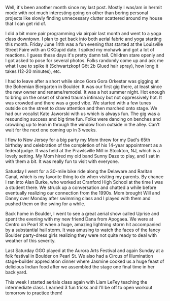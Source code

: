 Well, it's been another month since my last post. Mostly I was/am in hermit mode with not much interesting going on other than boring personal projects like slowly finding unnecessary clutter scattered around my house that I can get rid of.

I did a bit more pair programming via airpair last month and went to a yoga class downtown. I plan to get back into both aerial fabric and yoga starting this month. Friday June 14th was a fun evening that started at the Louisville Street Faire with an OKCupid date. I spiked my mohawk and got a lot of reactions. I guess these days it's pretty damn tall. Children stare openly and I got asked to pose for several photos. Folks randomly come up and ask me what I use to spike it (Schwartzkopf Göt 2b Glued hair spray), how long it takes (12-20 minutes), etc.

I had to leave after a short while since Gora Gora Orkestar was gigging at the Bohemian Biergarten in Boulder. It was our first gig there, at least since the new owner and rename/remodel. It was a hot summer night. Hot enough to bring on the onset of shared trauma intimacy but not oppressively hot. It was crowded and there was a good vibe. We started with a few tunes outside on the street to draw attention and then marched onto stage. We had our vocalist Kate Jaworski with us which is always fun. The gig was a resounding success and big time fun. Folks were dancing on benches and crowding up to lean in through the window from outside in the alley. Can't wait for the next one coming up in 3 weeks.

I flew to New Jersey for a big party my Mom threw for my Dad's 65th birthday and celebration of the completion of his 14-year appointment as a federal judge. It was held at the Prawlsville Mill in Stockton, NJ, which is a lovely setting. My Mom hired my old band Sunny Daze to play, and I sat in with them a bit. It was really fun to visit with everyone.

Saturday I went for a 30-mile bike ride along the Delaware and Raritan Canal, which is my favorite thing to do when visiting my parents. By chance I ran into Alan Burke, who worked at Cranford High School at the time I was a student there. We struck up a conversation and chatted a while before eventually realizing our connection from the 1990s. Mom brought Will and Danny over Monday after swimming class and I played with them and pushed them on the swing for a while.

Back home in Boulder, I went to see a great aerial show called Uprise and spent the evening with my new friend Dana from Apogaea. We were at Centro on Pearl St when a huge, amazing lightning storm hit accompanied by a substantial hail storm. It was amusing to watch the faces of the fancy Boulder party-dress girls realizing they were not quite ready to deal with weather of this severity.

Last Saturday GGO played at the Aurora Arts Festival and again Sunday at a folk festival in Boulder on Pearl St. We also had a Circus of Illumination stage-builder appreciation dinner where Jasmine cooked us a huge feast of delicious Indian food after we assembled the stage one final time in her back yard.

This week I started aerials class again with Liam LeFey teaching the intermediate class. Learned 3 fun tricks and I'll be off to open workout tomorrow to practice them!
